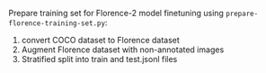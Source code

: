 <bold> Prepare training set for Florence-2 model finetuning using <code>prepare-florence-training-set.py</code>: </bold>
1) convert COCO dataset to Florence dataset
2) Augment Florence dataset with non-annotated images
3) Stratified split into train and test.jsonl files 
